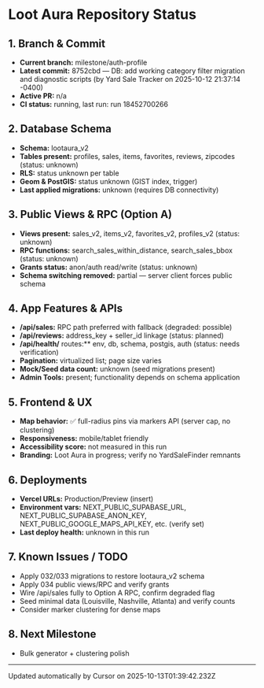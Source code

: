 # Loot Aura Repository Status

## 1. Branch & Commit
- **Current branch:** milestone/auth-profile
- **Latest commit:** 8752cbd — DB: add working category filter migration and diagnostic scripts (by Yard Sale Tracker on 2025-10-12 21:37:14 -0400)
- **Active PR:** n/a
- **CI status:** running, last run: run 18452700266

## 2. Database Schema
- **Schema:** lootaura_v2
- **Tables present:** profiles, sales, items, favorites, reviews, zipcodes (status: unknown)
- **RLS:** status unknown per table
- **Geom & PostGIS:** status unknown (GIST index, trigger)
- **Last applied migrations:** unknown (requires DB connectivity)

## 3. Public Views & RPC (Option A)
- **Views present:** sales_v2, items_v2, favorites_v2, profiles_v2 (status: unknown)
- **RPC functions:** search_sales_within_distance, search_sales_bbox (status: unknown)
- **Grants status:** anon/auth read/write (status: unknown)
- **Schema switching removed:** partial — server client forces public schema

## 4. App Features & APIs
- **/api/sales:** RPC path preferred with fallback (degraded: possible)
- **/api/reviews:** address_key + seller_id linkage (status: planned)
- **/api/health/** routes:** env, db, schema, postgis, auth (status: needs verification)
- **Pagination:** virtualized list; page size varies
- **Mock/Seed data count:** unknown (seed migrations present)
- **Admin Tools:** present; functionality depends on schema application

## 5. Frontend & UX
- **Map behavior:** ✅ full-radius pins via markers API (server cap, no clustering)
- **Responsiveness:** mobile/tablet friendly
- **Accessibility score:** not measured in this run
- **Branding:** Loot Aura in progress; verify no YardSaleFinder remnants

## 6. Deployments
- **Vercel URLs:** Production/Preview (insert)
- **Environment vars:** NEXT_PUBLIC_SUPABASE_URL, NEXT_PUBLIC_SUPABASE_ANON_KEY, NEXT_PUBLIC_GOOGLE_MAPS_API_KEY, etc. (verify set)
- **Last deploy health:** unknown in this run

## 7. Known Issues / TODO
- Apply 032/033 migrations to restore lootaura_v2 schema
- Apply 034 public views/RPC and verify grants
- Wire /api/sales fully to Option A RPC, confirm degraded flag
- Seed minimal data (Louisville, Nashville, Atlanta) and verify counts
- Consider marker clustering for dense maps

## 8. Next Milestone
- Bulk generator + clustering polish

---
Updated automatically by Cursor on 2025-10-13T01:39:42.232Z
